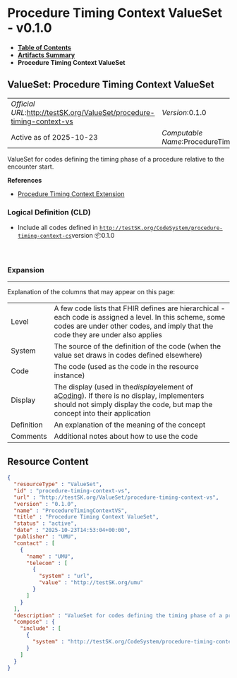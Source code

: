 # Procedure Timing Context ValueSet - v0.1.0

* [**Table of Contents**](toc.md)
* [**Artifacts Summary**](artifacts.md)
* **Procedure Timing Context ValueSet**

## ValueSet: Procedure Timing Context ValueSet 

| | |
| :--- | :--- |
| *Official URL*:http://testSK.org/ValueSet/procedure-timing-context-vs | *Version*:0.1.0 |
| Active as of 2025-10-23 | *Computable Name*:ProcedureTimingContextVS |

 
ValueSet for codes defining the timing phase of a procedure relative to the encounter start. 

 **References** 

* [Procedure Timing Context Extension](StructureDefinition-procedure-timing-context-ext.md)

### Logical Definition (CLD)

* Include all codes defined in [`http://testSK.org/CodeSystem/procedure-timing-context-cs`](CodeSystem-procedure-timing-context-cs.md)version 📦0.1.0

 

### Expansion

-------

 Explanation of the columns that may appear on this page: 

| | |
| :--- | :--- |
| Level | A few code lists that FHIR defines are hierarchical - each code is assigned a level. In this scheme, some codes are under other codes, and imply that the code they are under also applies |
| System | The source of the definition of the code (when the value set draws in codes defined elsewhere) |
| Code | The code (used as the code in the resource instance) |
| Display | The display (used in the*display*element of a[Coding](http://hl7.org/fhir/R5/datatypes.html#Coding)). If there is no display, implementers should not simply display the code, but map the concept into their application |
| Definition | An explanation of the meaning of the concept |
| Comments | Additional notes about how to use the code |



## Resource Content

```json
{
  "resourceType" : "ValueSet",
  "id" : "procedure-timing-context-vs",
  "url" : "http://testSK.org/ValueSet/procedure-timing-context-vs",
  "version" : "0.1.0",
  "name" : "ProcedureTimingContextVS",
  "title" : "Procedure Timing Context ValueSet",
  "status" : "active",
  "date" : "2025-10-23T14:53:04+00:00",
  "publisher" : "UMU",
  "contact" : [
    {
      "name" : "UMU",
      "telecom" : [
        {
          "system" : "url",
          "value" : "http://testSK.org/umu"
        }
      ]
    }
  ],
  "description" : "ValueSet for codes defining the timing phase of a procedure relative to the encounter start.",
  "compose" : {
    "include" : [
      {
        "system" : "http://testSK.org/CodeSystem/procedure-timing-context-cs"
      }
    ]
  }
}

```
